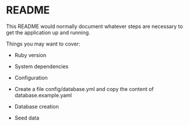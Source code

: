 # README

This README would normally document whatever steps are necessary to get the
application up and running.

Things you may want to cover:

* Ruby version

* System dependencies

* Configuration

* Create a file config/database.yml and copy the content of database.example.yaml

* Database creation

* Seed data
